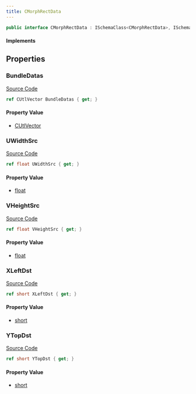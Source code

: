 ```yaml
---
title: CMorphRectData
---
```


```csharp
public interface CMorphRectData : ISchemaClass<CMorphRectData>, ISchemaField, ISchemaClass, INativeHandle
```

#### Implements

## Properties

### BundleDatas

[Source Code](https://github.com/swiftly-solution/swiftlys2/blob/beta/managed/src/SwiftlyS2.Generated/Schemas/Interfaces/CMorphRectData.cs#L25)

```csharp
ref CUtlVector BundleDatas { get; }
```

#### Property Value

- [CUtlVector](/docs/api/)

### UWidthSrc

[Source Code](https://github.com/swiftly-solution/swiftlys2/blob/beta/managed/src/SwiftlyS2.Generated/Schemas/Interfaces/CMorphRectData.cs#L20)

```csharp
ref float UWidthSrc { get; }
```

#### Property Value

- [float](https://learn.microsoft.com/dotnet/api/system.single)

### VHeightSrc

[Source Code](https://github.com/swiftly-solution/swiftlys2/blob/beta/managed/src/SwiftlyS2.Generated/Schemas/Interfaces/CMorphRectData.cs#L22)

```csharp
ref float VHeightSrc { get; }
```

#### Property Value

- [float](https://learn.microsoft.com/dotnet/api/system.single)

### XLeftDst

[Source Code](https://github.com/swiftly-solution/swiftlys2/blob/beta/managed/src/SwiftlyS2.Generated/Schemas/Interfaces/CMorphRectData.cs#L16)

```csharp
ref short XLeftDst { get; }
```

#### Property Value

- [short](https://learn.microsoft.com/dotnet/api/system.int16)

### YTopDst

[Source Code](https://github.com/swiftly-solution/swiftlys2/blob/beta/managed/src/SwiftlyS2.Generated/Schemas/Interfaces/CMorphRectData.cs#L18)

```csharp
ref short YTopDst { get; }
```

#### Property Value

- [short](https://learn.microsoft.com/dotnet/api/system.int16)

